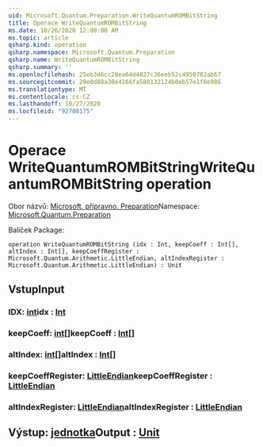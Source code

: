 ```yaml
---
uid: Microsoft.Quantum.Preparation.WriteQuantumROMBitString
title: Operace WriteQuantumROMBitString
ms.date: 10/26/2020 12:00:00 AM
ms.topic: article
qsharp.kind: operation
qsharp.namespace: Microsoft.Quantum.Preparation
qsharp.name: WriteQuantumROMBitString
qsharp.summary: ''
ms.openlocfilehash: 25eb3d6cc28ea64d4827c36eeb52c4950782ab67
ms.sourcegitcommit: 29e0d88a30e4166fa580132124b0eb57e1f0e986
ms.translationtype: MT
ms.contentlocale: cs-CZ
ms.lasthandoff: 10/27/2020
ms.locfileid: "92708175"
---
```

# <a name="writequantumrombitstring-operation"></a><span data-ttu-id="8b1b2-102">Operace WriteQuantumROMBitString</span><span class="sxs-lookup"><span data-stu-id="8b1b2-102">WriteQuantumROMBitString operation</span></span>

<span data-ttu-id="8b1b2-103">Obor názvů: [Microsoft. přípravno. Preparation](xref:Microsoft.Quantum.Preparation)</span><span class="sxs-lookup"><span data-stu-id="8b1b2-103">Namespace: [Microsoft.Quantum.Preparation](xref:Microsoft.Quantum.Preparation)</span></span>

<span data-ttu-id="8b1b2-104">Balíček [](https://nuget.org/packages/)</span><span class="sxs-lookup"><span data-stu-id="8b1b2-104">Package: [](https://nuget.org/packages/)</span></span>




```qsharp
operation WriteQuantumROMBitString (idx : Int, keepCoeff : Int[], altIndex : Int[], keepCoeffRegister : Microsoft.Quantum.Arithmetic.LittleEndian, altIndexRegister : Microsoft.Quantum.Arithmetic.LittleEndian) : Unit
```


## <a name="input"></a><span data-ttu-id="8b1b2-105">Vstup</span><span class="sxs-lookup"><span data-stu-id="8b1b2-105">Input</span></span>

### <a name="idx--int"></a><span data-ttu-id="8b1b2-106">IDX: [int](xref:microsoft.quantum.lang-ref.int)</span><span class="sxs-lookup"><span data-stu-id="8b1b2-106">idx : [Int](xref:microsoft.quantum.lang-ref.int)</span></span>




### <a name="keepcoeff--int"></a><span data-ttu-id="8b1b2-107">keepCoeff: [int](xref:microsoft.quantum.lang-ref.int)[]</span><span class="sxs-lookup"><span data-stu-id="8b1b2-107">keepCoeff : [Int](xref:microsoft.quantum.lang-ref.int)[]</span></span>




### <a name="altindex--int"></a><span data-ttu-id="8b1b2-108">altIndex: [int](xref:microsoft.quantum.lang-ref.int)[]</span><span class="sxs-lookup"><span data-stu-id="8b1b2-108">altIndex : [Int](xref:microsoft.quantum.lang-ref.int)[]</span></span>




### <a name="keepcoeffregister--littleendian"></a><span data-ttu-id="8b1b2-109">keepCoeffRegister: [LittleEndian](xref:Microsoft.Quantum.Arithmetic.LittleEndian)</span><span class="sxs-lookup"><span data-stu-id="8b1b2-109">keepCoeffRegister : [LittleEndian](xref:Microsoft.Quantum.Arithmetic.LittleEndian)</span></span>




### <a name="altindexregister--littleendian"></a><span data-ttu-id="8b1b2-110">altIndexRegister: [LittleEndian](xref:Microsoft.Quantum.Arithmetic.LittleEndian)</span><span class="sxs-lookup"><span data-stu-id="8b1b2-110">altIndexRegister : [LittleEndian](xref:Microsoft.Quantum.Arithmetic.LittleEndian)</span></span>





## <a name="output--unit"></a><span data-ttu-id="8b1b2-111">Výstup: [jednotka](xref:microsoft.quantum.lang-ref.unit)</span><span class="sxs-lookup"><span data-stu-id="8b1b2-111">Output : [Unit](xref:microsoft.quantum.lang-ref.unit)</span></span>

